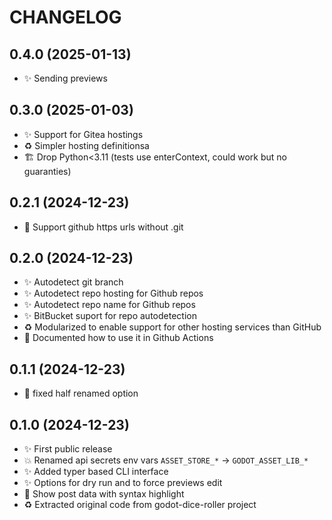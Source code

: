 # CHANGELOG

## 0.4.0 (2025-01-13)

- ✨ Sending previews

## 0.3.0 (2025-01-03)

- ✨ Support for Gitea hostings
- ♻️ Simpler hosting definitionsa
- 🏗️ Drop Python<3.11 (tests use enterContext, could work but no guaranties)

## 0.2.1 (2024-12-23)

- 🐛 Support github https urls without .git

## 0.2.0 (2024-12-23)

- ✨ Autodetect git branch
- ✨ Autodetect repo hosting for Github repos
- ✨ Autodetect repo name for Github repos
- ✨ BitBucket suport for repo autodetection
- ♻️ Modularized to enable support for other hosting services than GitHub
- 📝 Documented how to use it in Github Actions

## 0.1.1 (2024-12-23)

- 🐛 fixed half renamed option

## 0.1.0 (2024-12-23)

- ✨ First public release
- 💥 Renamed api secrets env vars `ASSET_STORE_*` -> `GODOT_ASSET_LIB_*`
- ✨ Added typer based CLI interface
- ✨ Options for dry run and to force previews edit
- 💄 Show post data with syntax highlight
- ♻️ Extracted original code from godot-dice-roller project


